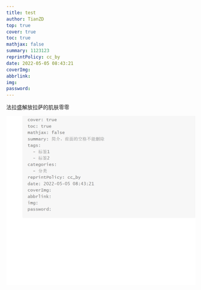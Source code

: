 ```yaml
---
title: test
author: TianZD
top: true
cover: true
toc: true
mathjax: false
summary: 1123123
reprintPolicy: cc_by
date: 2022-05-05 08:43:21
coverImg:
abbrlink:
img:
password:
---
```






法拉盛解放拉萨的肌肤零零

![image-20220505084503440](assets/test/image-20220505084503440.png)
